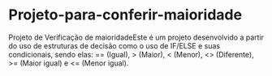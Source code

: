 # Projeto-para-conferir-maioridade
Projeto de Verificação de maioridadeEste é um projeto desenvolvido a partir do uso de estruturas de decisão como o uso de IF/ELSE e suas condicionais, sendo elas:
== (Igual), > (Maior), < (Menor), <> (Diferente), >= (Maior igual) e <= (Menor igual).
